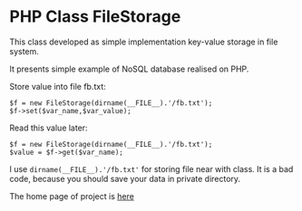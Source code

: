 PHP Class FileStorage
=====================

This class developed as simple implementation key-value storage in file system. 

It presents simple example of NoSQL database realised on PHP.

Store value into file fb.txt:

    $f = new FileStorage(dirname(__FILE__).'/fb.txt');
    $f->set($var_name,$var_value);

Read this value later:

    $f = new FileStorage(dirname(__FILE__).'/fb.txt');
    $value = $f->get($var_name);

I use `dirname(__FILE__).'/fb.txt'` for storing file near with class. It is a bad code, because you should save your data in private directory.

The home page of project is [here](http://www.zoonman.com/projects/filestorage/)
